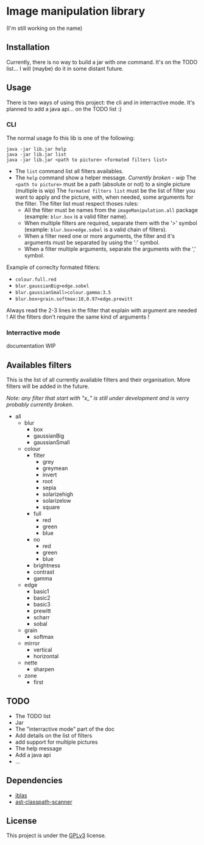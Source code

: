 # Image manipulation library
(I'm still working on the name)
 
## Installation
Currently, there is no way to build a jar with one command. It's on the TODO list... I will (maybe) do it in some distant future.
 
## Usage
There is two ways of using this project: the cli and in interractive mode.
It's planned to add a java api... on the TODO list :)

### CLI

The normal usage fo this lib is one of the following:
```
java -jar lib.jar help
java -jar lib.jar list
java -jar lib.jar <path to picture> <formated filters list>
```

- The `list` command list all filters availables. 
- The `help` command show a helper message. *Currently broken - wip*
The `<path to picture>` must be a path (absolute or not) to a single picture (multiple is wip)
The `formated filters list` must be the list of filter you want to apply and the picture, with, when needed, some arguments for the filter.
The filter list must respect thoses rules:
    - All the filter must be names from the `imageManipulation.all` package (example: `blur.box` is a valid filter name).
    - When multiple filters are required, separate them with the '>' symbol (example: `blur.box>edge.sobel` is a valid chain of filters).
    - When a filter need one or more arguments, the filter and it's arguments must be separated by using the ':' symbol.
    - When a filter multiple arguments, separate the arguments with the ',' symbol.
    
Example of correclty formated fitlers:

- `colour.full.red`
- `blur.gaussianBig>edge.sobel`
- `blur.gaussianSmall>colour.gamma:3.5`
- `blur.box>grain.softmax:10,0.97>edge.prewitt`

Always read the 2-3 lines in the filter that explain with argument are needed ! 
All the filters don't require the same kind of arguments ! 

### Interractive mode

documentation WIP

## Availables filters

This is the list of all currently available filters and their organisation. 
More filters will be added in the future.

*Note: any filter that start with "x_" is still under development and is verry probably currently broken.*

- all
    - blur
        - box
        - gaussianBig
        - gaussianSmall
    - colour
        - filter
            - grey
            - greymean
            - invert
            - root
            - sepia
            - solarizehigh
            - solarizelow
            - square
        - full
            - red
            - green
            - blue
        - no
            - red
            - green
            - blue
        - brightness
        - contrast
        - gamma
    - edge
        - basic1
        - basic2
        - basic3
        - prewitt
        - scharr
        - sobal
    - grain
        - softmax
    - mirror
        - vertical
        - horizontal
    - nette
        - sharpen
    - zone
        - first

## TODO
- The TODO list
- Jar
- The "interractive mode" part of the doc
- Add details on the list of filters
- add support for multiple pictures
- The help message
- Add a java api
- ...
 
## Dependencies
- [jblas](jblas.org)
- [ast-classpath-scanner](https://github.com/lukehutch/fast-classpath-scanner)
 
## License
This project is under the [GPLv3](https://www.gnu.org/licenses/gpl-3.0.en.html) license.
 